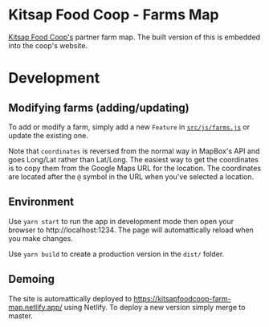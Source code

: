 # Kitsap Food Coop - Farms Map

[Kitsap Food Coop's](https://kitsapfood.coop/) partner farm map. The built version of this is embedded into the coop's website.

# Development

## Modifying farms (adding/updating)

To add or modify a farm, simply add a new `Feature` in [`src/js/farms.js`](src/farms.js) or update the existing one.

Note that `coordinates` is reversed from the normal way in MapBox's API and goes Long/Lat rather than Lat/Long. The easiest way to get the coordinates is to copy them from the Google Maps URL for the location. The coordinates are located after the `@` symbol in the URL when you've selected a location.

## Environment

Use `yarn start` to run the app in development mode then open your browser to http://localhost:1234. The page will automattically reload when you make changes.

Use `yarn build` to create a production version in the `dist/` folder.

## Demoing

The site is automattically deployed to https://kitsapfoodcoop-farm-map.netlify.app/ using Netlify. To deploy a new version simply merge to master.
